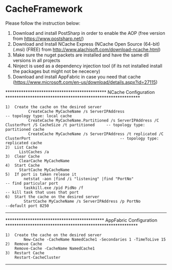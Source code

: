 # CacheFramework
Please follow the instruction below:

1) Download and install PostSharp in order to enable the AOP (free version from https://www.postsharp.net/)
2) Download and Install NCache Express (NCache Open Source (64-bit) (.msi) (FREE) from http://www.alachisoft.com/download-ncache.html)
3) Make sure the nuget packets are installed and have the same dll versions in all projects
4) Ninject is used as a dependency injection tool (if its not installed install the packages but might not be nececery)
5) Download and install AppFabric in case you need that cache (https://www.microsoft.com/en-us/download/details.aspx?id=27115)

********************************************* NCache Configuration ************************************************************
	
	1)	Create the cache on the desired server
			  CreateCache MyCacheName /s ServerIPAddress   												                                -- topology type: local cache
			  CreateCache MyCacheName.Partitioned /s ServerIPAddress /C ClusterPort /S CacheSize /t partitioned		-- topology type: partitioned cache
			  CreateCache MyCacheName /s ServerIPAddress /t replicated /C ClusterPort   				                	-- topology type: replicated cache
	2)  List Cache
	      ListCaches /a
	3)  Clear Cache
	      ClearCache MyCacheName
	4)  Start Cache
	      StartCache MyCacheName
	5)	If port is taken release it
			netstat -aon |find /i "listening" |find "PortNo"  										                          		-- find particular port
			taskkill.exe /pid PidNo /f                       											                          	  -- kill task that uses that port
	6)	Start the cache on the desired server	
			StartCache MyCacheName /s ServerIPAddress /p PortNo                                                 --default port 8250
			
********************************************************************************************************************************

******************************************** AppFabric Configuration ***********************************************************
	
	1)	Create the cache on the desired server
			New-Cache -CacheName NamedCache1 -Secondaries 1 -TimeToLive 15
	2)  Remove Cache 
	    Remove-Cache -CacheName NamedCache1
	3)  Restart Cache
	    Restart-CacheCluster
			
********************************************************************************************************************************
